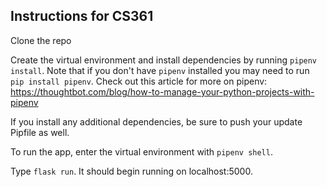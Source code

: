 ## Instructions for CS361
Clone the repo

Create the virtual environment and install dependencies by running `pipenv install`. Note that if you don't have `pipenv` installed you may need to run `pip install pipenv`. Check out this article for more on pipenv: https://thoughtbot.com/blog/how-to-manage-your-python-projects-with-pipenv

If you install any additional dependencies, be sure to push your update Pipfile as well. 

To run the app, enter the virtual environment with `pipenv shell`.

Type `flask run`. It should begin running on localhost:5000. 
